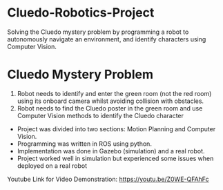 # Cluedo-Robotics-Project
Solving the Cluedo mystery problem by programming a robot to autonomously navigate an environment, and identify characters using Computer Vision. 

# Cluedo Mystery Problem 
1) Robot needs to identify and enter the green room (not the red room) using its onboard camera whilst avoiding collision with obstacles.
2) Robot needs to find the Cluedo poster in the green room and use Computer Vision methods to identify the Cluedo character

- Project was divided into two sections: Motion Planning and Computer Vision.
- Programming was written in ROS using python. 
- Implementation was done in Gazebo (simulation) and a real robot.
- Project worked well in simulation but experienced some issues when deployed on a real robot

Youtube Link for Video Demonstration: https://youtu.be/Z0WE-QFAhFc
